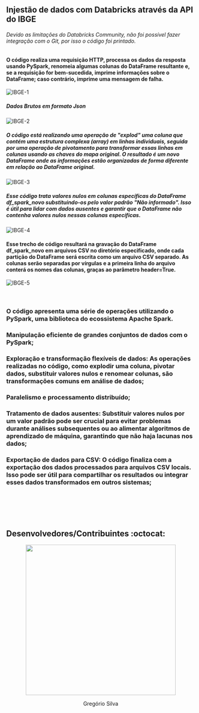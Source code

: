 ## Injestão de dados com Databricks através da API do IBGE
###### Devido as limitações do Databricks Community, não foi possível fazer integração com o Git, por isso o código foi printado. 

#### O código realiza uma requisição HTTP, processa os dados da resposta usando PySpark, renomeia algumas colunas do DataFrame resultante e, se a requisição for bem-sucedida, imprime informações sobre o DataFrame; caso contrário, imprime uma mensagem de falha.

![IBGE-1](https://github.com/DomGreg/Databricks-IBGE/assets/33266454/a49c89a5-b3fb-4044-a0d1-c6abe72059e9)
<br>

##### Dados Brutos em formato Json
![IBGE-2](https://github.com/DomGreg/Databricks-IBGE/assets/33266454/d76c041c-8ae5-42b6-8d53-0e143d072ad6)
<br>

##### O código está realizando uma operação de "explod" uma coluna que contém uma estrutura complexa (array) em linhas individuais, seguida por uma operação de pivotamento para transformar essas linhas em colunas usando as chaves do mapa original. O resultado é um novo DataFrame onde as informações estão organizadas de forma diferente em relação ao DataFrame original.
![IBGE-3](https://github.com/DomGreg/Databricks-IBGE/assets/33266454/3bee9a61-3756-44a3-b2e8-436d16a6f4c1)
<br>

##### Esse código trata valores nulos em colunas específicas do DataFrame df_spark_novo substituindo-os pelo valor padrão "Não informado". Isso é útil para lidar com dados ausentes e garantir que o DataFrame não contenha valores nulos nessas colunas específicas.
![IBGE-4](https://github.com/DomGreg/Databricks-IBGE/assets/33266454/8464573f-b2e4-4832-8d63-e0b1e8deca46)
<br>

#### Esse trecho de código resultará na gravação do DataFrame df_spark_novo em arquivos CSV no diretório especificado, onde cada partição do DataFrame será escrita como um arquivo CSV separado. As colunas serão separadas por vírgulas e a primeira linha do arquivo conterá os nomes das colunas, graças ao parâmetro header=True.
![IBGE-5](https://github.com/DomGreg/Databricks-IBGE/assets/33266454/137cce05-a99a-4bd0-946e-d83429b8298d)
<br><br><br>
### O código apresenta uma série de operações utilizando o PySpark, uma biblioteca do ecossistema Apache Spark.

### Manipulação eficiente de grandes conjuntos de dados com o PySpark;

### Exploração e transformação flexíveis de dados: As operações realizadas no código, como explodir uma coluna, pivotar dados, substituir valores nulos e renomear colunas, são transformações comuns em análise de dados;

### Paralelismo e processamento distribuído;

### Tratamento de dados ausentes: Substituir valores nulos por um valor padrão pode ser crucial para evitar problemas durante análises subsequentes ou ao alimentar algoritmos de aprendizado de máquina, garantindo que não haja lacunas nos dados;

### Exportação de dados para CSV: O código finaliza com a exportação dos dados processados para arquivos CSV locais. Isso pode ser útil para compartilhar os resultados ou integrar esses dados transformados em outros sistemas;
<br><br><br><br>
## Desenvolvedores/Contribuintes :octocat:

<p align="center">
<img src="https://user-images.githubusercontent.com/33266454/172633100-74def689-d7a1-40b6-8378-6f2567ba1941.png" height=400px width=400px>
</p>
<p align="center">
Gregório Silva
</p>
<br><br>
</p>







